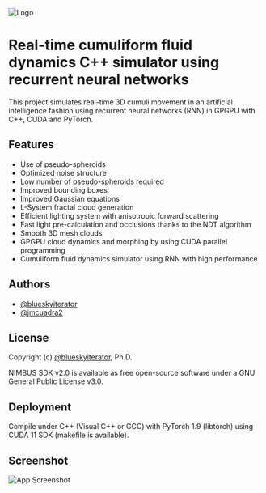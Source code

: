 ![Logo](http://www.isometrica.net/thesis/images/logo.png) 

# Real-time cumuliform fluid dynamics C++ simulator using recurrent neural networks 

This project simulates real-time 3D cumuli movement in an artificial intelligence fashion using recurrent neural networks (RNN) in GPGPU with C++, CUDA and PyTorch.

## Features

- Use of pseudo-spheroids
- Optimized noise structure
- Low number of pseudo-spheroids required
- Improved bounding boxes
- Improved Gaussian equations
- L-System fractal cloud generation
- Efficient lighting system with anisotropic forward scattering
- Fast light pre-calculation and occlusions thanks to the NDT algorithm
- Smooth 3D mesh clouds
- GPGPU cloud dynamics and morphing by using CUDA parallel programming
- Cumuliform fluid dynamics simulator using RNN with high performance 


## Authors

- [@blueskyiterator](https://www.github.com/blueskyiterator)
- [@jmcuadra2](https://github.com/jmcuadra2) 

## License

Copyright (c) [@blueskyiterator](https://www.github.com/blueskyiterator), Ph.D.

NIMBUS SDK v2.0 is available as free open-source software under a GNU General Public License v3.0.

## Deployment

Compile under C++ (Visual C++ or GCC) with PyTorch 1.9 (libtorch) using CUDA 11 SDK (makefile is available).

## Screenshot

![App Screenshot](http://www.isometrica.net/thesis/images/image1.jpg)



